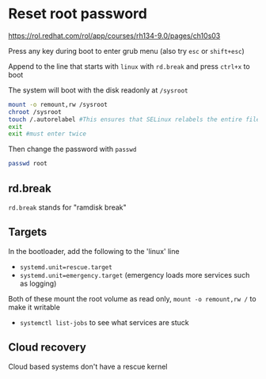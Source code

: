 # Reset root password

https://rol.redhat.com/rol/app/courses/rh134-9.0/pages/ch10s03

Press any key during boot to enter grub menu (also try `esc` or `shift+esc`)

Append to the line that starts with `linux` with `rd.break` and press `ctrl+x` to boot

The system will boot with the disk readonly at `/sysroot`

```bash
mount -o remount,rw /sysroot
chroot /sysroot
touch /.autorelabel #This ensures that SELinux relabels the entire file system on the next boot
exit
exit #must enter twice
```

Then change the password with `passwd`

```bash
passwd root
```

## rd.break

`rd.break` stands for "ramdisk break"

## Targets

In the bootloader, add the following to the 'linux' line

- `systemd.unit=rescue.target`
- `systemd.unit=emergency.target` (emergency loads more services such as logging)

Both of these mount the root volume as read only, `mount -o remount,rw /` to make it writable

- `systemctl list-jobs` to see what services are stuck

## Cloud recovery

Cloud based systems don't have a rescue kernel
